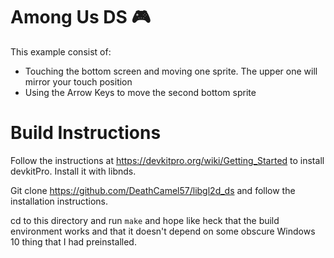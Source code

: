 # Among Us DS 🎮

This example consist of:

- Touching the bottom screen and moving one sprite. The upper one will mirror your touch position
- Using the Arrow Keys to move the second bottom sprite

 
# Build Instructions
Follow the instructions at https://devkitpro.org/wiki/Getting_Started to install devkitPro. Install it with libnds.

Git clone https://github.com/DeathCamel57/libgl2d_ds and follow the installation instructions.

cd to this directory and run `make` and hope like heck that the build environment works and that it doesn't depend on some obscure Windows 10 thing that I had preinstalled.